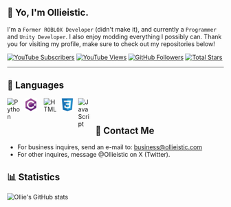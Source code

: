 ## 👋 Yo, I'm Ollieistic.

I'm a `Former ROBLOX Developer` (didn't make it), and currently a `Programmer` and `Unity Developer`. I also enjoy modding everything I possibly can. Thank you for visiting my profile, make sure to check out my repositories below!

   <p align="left">
      <a href="https://www.youtube.com/@Ollieistic?sub_confirmation=1">
         <img alt="YouTube Subscribers" title="Subscribe to my YouTube channel" src="https://custom-icon-badges.demolab.com/youtube/channel/subscribers/UCt5wTmxBlaUpRQD32AwO7kw?color=%23E05D44&label=SUBSCRIBE&logo=video&logoColor=white&style=for-the-badge&labelColor=CE4630"/></a> 
      <a href="https://www.youtube.com/@Ollieistic">
         <img alt="YouTube Views" title="YouTube views" src="https://custom-icon-badges.demolab.com/youtube/channel/views/UCt5wTmxBlaUpRQD32AwO7kw?color=%23E1AD0E&logo=eye&logoColor=white&style=for-the-badge&labelColor=C79600"/></a> 
      <a href="https://github.com/Ollieistic?tab=followers">
         <img alt="GitHub Followers" title="Follow me on Github" src="https://custom-icon-badges.demolab.com/github/followers/Ollieistic?color=236ad3&labelColor=1155ba&style=for-the-badge&logo=person-add&label=Follow&logoColor=white"/></a>
      <a href="https://github.com/Ollieistic?tab=repositories&sort=stargazers">
         <img alt="Total Stars" title="Total stars on GitHub" src="https://custom-icon-badges.demolab.com/github/stars/Ollieistic?color=55960c&style=for-the-badge&labelColor=488207&logo=star"/></a>
   </p>

---

## 📜 Languages

<img align="left" alt="Python" width="30px" style="padding-right:10px;" src="https://cdn.jsdelivr.net/gh/devicons/devicon/icons/python/python-plain.svg" />
<img align="left" alt="C#" width="30px" style="padding-right:15px;" src="https://github.com/devicons/devicon/blob/master/icons/csharp/csharp-original.svg" alt="csharp" width="30" height="30"/>
<img align="left" alt="HTML" width="30px" style="padding-right:10px;" src="https://cdn.jsdelivr.net/gh/devicons/devicon/icons/html5/html5-plain.svg" />
<img align="left" alt="CSS" width="30px" style="padding-right:10px;" src="https://github.com/devicons/devicon/blob/master/icons/css3/css3-original.svg" />
<img align="left" alt="JavaScript" width="30px" style="padding-right:10px;" src="https://cdn.jsdelivr.net/gh/devicons/devicon/icons/javascript/javascript-plain.svg" />
<br />
<br />

## 💼 Contact Me
* For business inquires, send an e-mail to: business@ollieistic.com
* For other inquires, message @Ollieistic on X (Twitter).

## 📊 Statistics
![Ollie's GitHub stats](https://github-readme-stats.vercel.app/api?username=ollieistic&show_icons=true&theme=gruvbox)
